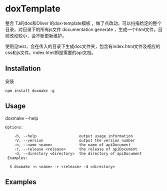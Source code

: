 doxTemplate
===========

整合 TJ的dox和Oliver 的dox-template模板 ，做了点改动，可以扫描给定的整个目录，对目录下的所有js文件 
documentation generate ，生成一个html文件。目前改动较小，会不断更新维护。

使用见test，会在传入的目录下生成doc文件夹，包含有index.html文件及相应的css和js文件。index.html即是需要的api文档。
## Installation
安装
```
npm install doxmake -g
```
## Usage

doxmake --help

```
Options:

    -h, --help                   output usage information
    -V, --version                output the version number
    -n, --name <name>            the name of apiDocument
    -r, --release <release>      the release of apiDocument
    -d, --directory <directory>  the directory of apiDocument
 Examples:

  $ doxmake -n <name> -r <release> -d <directory>
```
## Examples

```
```





